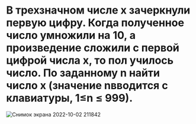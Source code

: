 # В трехзначном числе x зачеркнули первую цифру. Когда полученное число умножили на 10, а произведение сложили с первой цифрой числа x, то пол  училось число. По заданному n найти число x (значение nвводится с клавиатуры, 1≤n ≤ 999).
![Снимок экрана 2022-10-02 211842](https://user-images.githubusercontent.com/85980107/193471269-ac3649c3-3162-4131-b23f-86f9aa49a01a.png)
